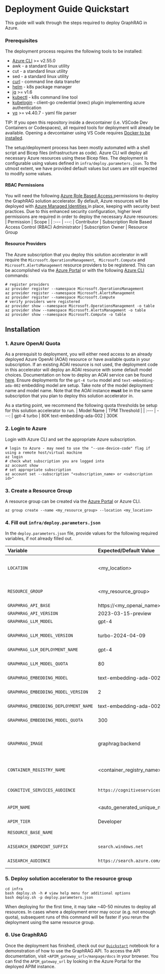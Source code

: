 # Deployment Guide Quickstart

This guide will walk through the steps required to deploy GraphRAG in Azure.

### Prerequisites
The deployment process requires the following tools to be installed:

* [Azure CLI](https://learn.microsoft.com/en-us/cli/azure/install-azure-cli) >= v2.55.0
* awk - a standard linux utility
* cut - a standard linux utility
* sed - a standard linux utility
* [curl](https://curl.se) - command line data transfer
* [helm](https://helm.sh/docs/intro/install) - k8s package manager
* [jq](https://jqlang.github.io/jq/download) >= v1.6
* [kubectl](https://kubernetes.io/docs/tasks/tools) - k8s command line tool
* [kubelogin](https://github.com/Azure/kubelogin) -  client-go credential (exec) plugin implementing azure authentication
* [yq](https://github.com/mikefarah/yq?tab=readme-ov-file#install) >= v4.40.7 - yaml file parser

TIP: If you open this repository inside a devcontainer (i.e. VSCode Dev Containers or Codespaces), all required tools for deployment will already be available. Opening a devcontainer using VS Code requires <a href="https://docs.docker.com/engine/install/" target="_blank" >Docker to be installed</a>.

The setup/deployment process has been mostly automated with a shell script and Bicep files (infrastructure as code). Azure CLI will deploy all necessary Azure resources using these Bicep files. The deployment is configurable using values defined in `infra/deploy.parameters.json`. To the utmost extent, we have provided default values but users are still expected to modify some values.


#### RBAC Permissions
You will need the following <a href="https://learn.microsoft.com/en-us/azure/role-based-access-control/overview">Azure Role Based Access </a>permissions to deploy the GraphRAG solution accelerator.  By default, Azure resources will be deployed with <a href="https://learn.microsoft.com/en-us/entra/identity/managed-identities-azure-resources/overview">Azure Managed Identities </a>in place, keeping with security best practices.  Due to this enhanced security configuration, higher level permissions are required in order to deploy the necessary Azure resources:
| Permission | Scope |
| :--- | ---: |
Contributor                                    | Subscription
Role Based Access Control (RBAC) Administrator | Subscription
Owner                                          | Resource Group

#### Resource Providers
The Azure subscription that you deploy this solution accelerator in will require the `Microsoft.OperationsManagement`, ` Microsoft.Compute` and `Microsoft.AlertsManagement` resource providers to be registered.
This can be accomplished via the [Azure Portal](https://learn.microsoft.com/en-us/azure/azure-resource-manager/management/resource-providers-and-types#azure-ortal) or with the following [Azure CLI](https://learn.microsoft.com/en-us/azure/azure-resource-manager/management/resource-providers-and-types#azure-cli) commands:

```shell
# register providers
az provider register --namespace Microsoft.OperationsManagement
az provider register --namespace Microsoft.AlertsManagement
az provider register --namespace Microsoft.Compute
# verify providers were registered
az provider show --namespace Microsoft.OperationsManagement -o table
az provider show --namespace Microsoft.AlertsManagement -o table
az provider show --namespace Microsoft.Compute -o table
```

## Installation

### 1. Azure OpenAI Quota
As a prerequisit to deployment, you will either need access to an already deployed Azure OpenAI (AOAI) resource or have available quota in your subscription. If an existing AOAI resource is not used, the deployment code in this accelerator will deploy an AOAI resource with some default model choices.
Documentation on how to deploy an AOAI service can be found [here](https://learn.microsoft.com/en-us/azure/ai-services/openai/how-to/create-resource?pivots=web-portal). Ensure deployments for the `gpt-4 turbo` model and `text-embedding-ada-002` embedding model are setup. Take note of the model deployment name and model name.
Note that the AOAI instance **must** be in the same subscription that you plan to deploy this solution accelerator in.

As a starting point, we recommend the following quota thresholds be setup for this solution accelerator to run.
| Model Name | TPM Threshold |
| :--- | ---: |
gpt-4 turbo            | 80K
text-embedding-ada-002 | 300K

### 2. Login to Azure
Login with Azure CLI and set the appropriate Azure subscription.

```shell
# login to Azure - may need to use the "--use-device-code" flag if using a remote host/virtual machine
az login
# check what subscription you are logged into
az account show
# set appropriate subscription
az account set --subscription "<subscription_name> or <subscription id>"
```

### 3. Create a Resource Group
A resource group can be created via the [Azure Portal](https://learn.microsoft.com/en-us/azure/azure-resource-manager/management/manage-resource-groups-portal) or Azure CLI.

```shell
az group create --name <my_resource_group> --location <my_location>
```

### 4. Fill out `infra/deploy.parameters.json`

In the `deploy.parameters.json` file, provide values for the following required variables, if not already filled out.

| Variable | Expected/Default Value | Required | Description
| :--- | :--- | --- | ---: |
`LOCATION`                             | <my_location>                                  | Yes | The azure cloud region to deploy GraphRAG resources to (can be different than the location of your AOAI instance). Please use the [compressed form](https://azuretracks.com/2021/04/current-azure-region-names-reference) of a cloud region name (i.e. `eastus2`).
`RESOURCE_GROUP`                       | <my_resource_group>                            | Yes | The resource group that GraphRAG will be deployed in. Will get created automatically if the resource group does not exist.
`GRAPHRAG_API_BASE`                    | https://<my_openai_name>.openai.azure.com      | No  | An existing Azure OpenAI service endpoint.
`GRAPHRAG_API_VERSION`                 | 2023-03-15-preview                             | No  | OpenAI API version.
`GRAPHRAG_LLM_MODEL`                   | gpt-4                                          | No  | Name of the gpt-4 turbo model.
`GRAPHRAG_LLM_MODEL_VERSION`           | turbo-2024-04-09                               | No  | Model version of the gpt-4 turbo model. Only required if deploying a new AOAI instance (i.e. `GRAPHRAG_API_BASE` is left undefined).
`GRAPHRAG_LLM_DEPLOYMENT_NAME`         | gpt-4                                          | No  | Deployment name of the gpt-4 turbo model.
`GRAPHRAG_LLM_MODEL_QUOTA`             | 80                                             | No  | TPM quota of the LLM model in units of 1000 (i.e. 10 = 10,000 TPM). Only required if deploying a new AOAI instance (i.e. `GRAPHRAG_API_BASE` is left undefined).
`GRAPHRAG_EMBEDDING_MODEL`             | text-embedding-ada-002                         | No  | Name of the Azure OpenAI embedding model.
`GRAPHRAG_EMBEDDING_MODEL_VERSION`     | 2                                              | No  | Model version of the Azure OpenAI embedding model. Only required if deploying a new AOAI instance (i.e. `GRAPHRAG_API_BASE` is left undefined).
`GRAPHRAG_EMBEDDING_DEPLOYMENT_NAME`   | text-embedding-ada-002                         | No  | Deployment name of the Azure OpenAI embedding model.
`GRAPHRAG_EMBEDDING_MODEL_QUOTA`       | 300                                            | No  | TPM quota of the embedding model in units of 1000 (i.e. 10 = 10,000 TPM). Only required if deploying a new AOAI instance (i.e. `GRAPHRAG_API_BASE` is left undefined).
`GRAPHRAG_IMAGE`                       | graphrag:backend                               | No  | The name and tag of the graphrag docker image in the container registry. Will default to `graphrag:backend` and be hosted at `my_container_registry_name>.azurecr.io/graphrag:backend`.
`CONTAINER_REGISTRY_NAME`              | <container_registry_name>                      | No  | Name of an Azure Container Registry where the `graphrag` backend docker image will be hosted. Leave off `.azurecr.io` from the name. If not provided, a unique name will be generated (recommended).
`COGNITIVE_SERVICES_AUDIENCE`          | `https://cognitiveservices.azure.com/.default` | No  | Endpoint for cognitive services identity authorization. Should be defined for deployments in other Azure clouds.
`APIM_NAME`                            | <auto_generated_unique_name>                   | No  | Hostname of the API. Must be a globally unique name. The API will be accessible at `https://<APIM_NAME>.azure-api.net`.
`APIM_TIER`                            | Developer                                      | No  | The [APIM tier](https://azure.microsoft.com/en-us/pricing/details/api-management) to use. Can be either `Developer` or `StandardV2`.
`RESOURCE_BASE_NAME`                   |                                                | No  | Suffix to apply to all azure resource names. If not provided a unique suffix will be generated.
`AISEARCH_ENDPOINT_SUFFIX`             | `search.windows.net`                           | No  | Suffix to apply to AI search endpoint. Should be overridden for deployments in other Azure clouds.
`AISEARCH_AUDIENCE`                    | `https://search.azure.com/`                    | No  | Audience for AAD for AI Search. Should be overridden for deployments in other Azure clouds.

### 5. Deploy solution accelerator to the resource group
```shell
cd infra
bash deploy.sh -h # view help menu for additional options
bash deploy.sh -p deploy.parameters.json
```
When deploying for the first time, it may take ~40-50 minutes to deploy all resources. In cases where a deployment error may occur (e.g. not enough quota), subsequent runs of this command will be faster if you rerun the deployment using the same resource group.

### 6. Use GraphRAG
Once the deployment has finished, check out our [`Quickstart`](../notebooks/1-Quickstart.ipynb) notebook for a demonstration of how to use the GraphRAG API. To access the API documentation, visit `<APIM_gateway_url>/manpage/docs` in your browser. You can find the `APIM_gateway_url` by looking in the Azure Portal for the deployed APIM instance.
